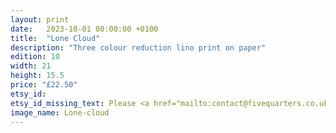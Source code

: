 ```yaml
---
layout: print
date:   2023-10-01 00:00:00 +0100
title:  "Lone Cloud"
description: "Three colour reduction lino print on paper"
edition: 10
width: 21
height: 15.5
price: "£22.50"
etsy_id:
etsy_id_missing_text: Please <a href="mailto:contact@fivequarters.co.uk">contact me</a> if you're interested in buying this print.
image_name: Lone-cloud
---
```

